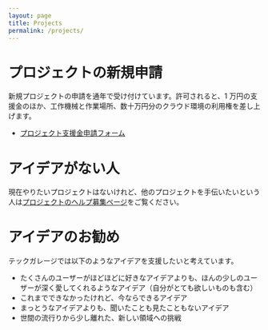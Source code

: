 ```yaml
---
layout: page
title: Projects
permalink: /projects/
---
```


# プロジェクトの新規申請

新規プロジェクトの申請を通年で受け付けています。許可されると、1 万円の支援金のほか、工作機械と作業場所、数十万円分のクラウド環境の利用権を差し上げます。

- [プロジェクト支援金申請フォーム](https://hongotechgarage.typeform.com/to/aggjBA)

# アイデアがない人

現在やりたいプロジェクトはないけれど、他のプロジェクトを手伝いたいという人は[プロジェクトのヘルプ募集ページ](http://git.hongotechgarage.com/htg/projects0/issues)をご覧ください。

# アイデアのお勧め

テックガレージでは以下のようなアイデアを支援したいと考えています。

- たくさんのユーザーがほどほどに好きなアイデアよりも、ほんの少しのユーザーが深く愛してくれるようなアイデア（自分がとても欲しいものも含む）
- これまでできなかったけれど、今ならできるアイデア
- まっとうなアイデアよりも、聞いたことも見たこともないアイデア
- 世間の流行りから少し離れた、新しい領域への挑戦
